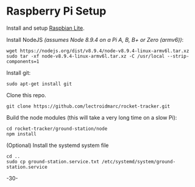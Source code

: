 # Raspberry Pi Setup

Install and setup [Raspbian Lite](https://www.raspberrypi.org/downloads/raspbian/).

Install NodeJS _(assumes Node 8.9.4 on a Pi A, B, B+ or Zero (armv6))_:

    wget https://nodejs.org/dist/v8.9.4/node-v8.9.4-linux-armv6l.tar.xz
    sudo tar -xf node-v8.9.4-linux-armv6l.tar.xz -C /usr/local --strip-components=1

Install git:

    sudo apt-get install git

Clone this repo.

    git clone https://github.com/lectroidmarc/rocket-tracker.git

Build the node modules (this will take a very long time on a slow Pi):

    cd rocket-tracker/ground-station/node
    npm install

(Optional) Install the systemd system file

    cd ..
    sudo cp ground-station.service.txt /etc/systemd/system/ground-station.service

-30-

